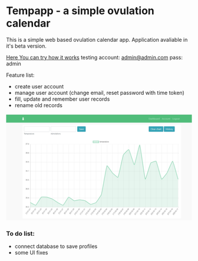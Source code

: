 # Tempapp - a simple ovulation calendar


This is a simple web based ovulation calendar app. Application avaliable in it's beta version. 

[Here You can try how it works](https://ovu-cal.herokuapp.com)
testing account: admin@admin.com
pass: admin

Feature list:
- create user account
- manage user account (change email, reset password with time token)
- fill, update and remember user records
- rename old records


![](images/tempapp_img.jpg)


### To do list:

- connect database to save profiles
- some UI fixes
